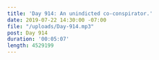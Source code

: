 ```yaml
---
title: 'Day 914: An unindicted co-conspirator.'
date: 2019-07-22 14:30:00 -07:00
file: "/uploads/Day-914.mp3"
post: Day 914
duration: '00:05:07'
length: 4529199
---
```


